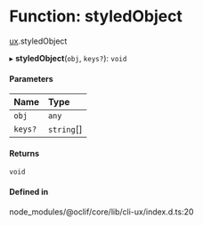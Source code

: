 # Function: styledObject

[ux](../modules/ux.md).styledObject

▸ **styledObject**(`obj`, `keys?`): `void`

#### Parameters

| Name | Type |
| :------ | :------ |
| `obj` | `any` |
| `keys?` | `string`[] |

#### Returns

`void`

#### Defined in

node_modules/@oclif/core/lib/cli-ux/index.d.ts:20
